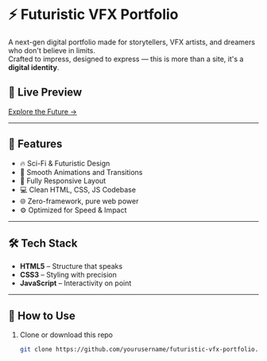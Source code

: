 # ⚡ Futuristic VFX Portfolio

A next-gen digital portfolio made for storytellers, VFX artists, and dreamers who don't believe in limits.  
Crafted to impress, designed to express — this is more than a site, it's a **digital identity**.

## 🌌 Live Preview
[Explore the Future →](https://page.genspark.site/page/toolu_018FAsr8tEaaoNYqD3fu3Zox/futuristic_vfx_portfolio.html)

---

## 🚀 Features
- 🔥 Sci-Fi & Futuristic Design
- 🎥 Smooth Animations and Transitions
- 📱 Fully Responsive Layout
- 💻 Clean HTML, CSS, JS Codebase
- 🌐 Zero-framework, pure web power
- ⚙️ Optimized for Speed & Impact

---

## 🛠️ Tech Stack
- **HTML5** – Structure that speaks
- **CSS3** – Styling with precision
- **JavaScript** – Interactivity on point

---

## 📂 How to Use
1. Clone or download this repo  
   ```bash
   git clone https://github.com/yourusername/futuristic-vfx-portfolio.git

